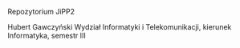 Repozytorium JiPP2

Hubert Gawczyński
Wydział Informatyki i Telekomunikacji, kierunek Informatyka, semestr III
